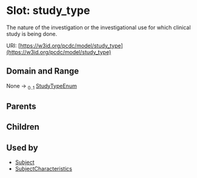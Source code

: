 
# Slot: study_type


The nature of the investigation or the investigational use for which clinical study is being done.

URI: [https://w3id.org/pcdc/model/study_type](https://w3id.org/pcdc/model/study_type)


## Domain and Range

None &#8594;  <sub>0..1</sub> [StudyTypeEnum](StudyTypeEnum.md)

## Parents


## Children


## Used by

 * [Subject](Subject.md)
 * [SubjectCharacteristics](SubjectCharacteristics.md)
